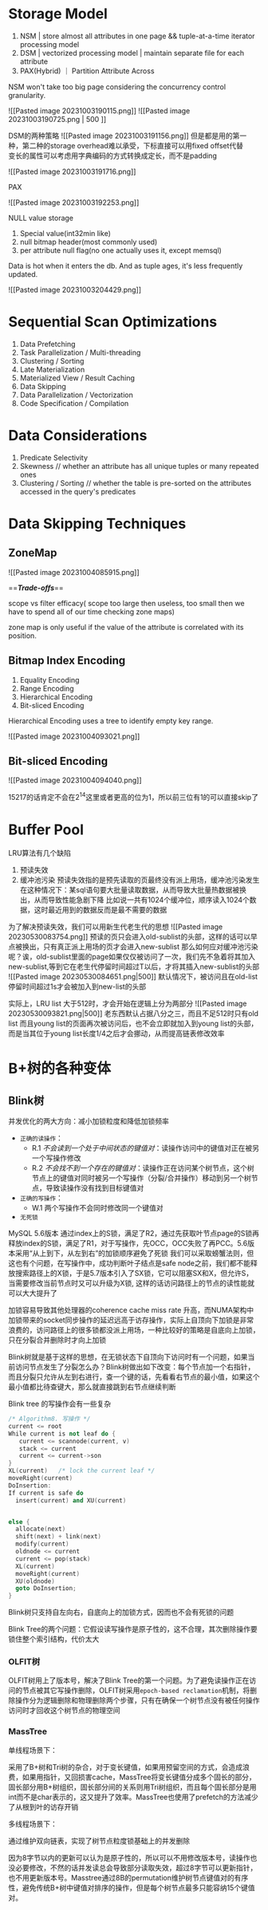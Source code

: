 # Storage Model

1. NSM | store almost all attributes in one page && tuple-at-a-time iterator processing model
2. DSM | vectorized processing model | maintain separate file for each attribute
3. PAX(Hybrid) ｜ Partition Attribute Across

NSM won't take too big page considering the concurrency control granularity.

![[Pasted image 20231003190115.png]]
![[Pasted image 20231003190725.png | 500 ]]


DSM的两种策略
![[Pasted image 20231003191156.png]]
但是都是用的第一种，第二种的storage overhead难以承受，下标直接可以用fixed offset代替  
变长的属性可以考虑用字典编码的方式转换成定长，而不是padding

![[Pasted image 20231003191716.png]]

PAX

![[Pasted image 20231003192253.png]]

NULL value storage

1. Special value(int32min like)
2. null bitmap header(most commonly used)
3. per attribute null flag(no one actually uses it, except memsql)

Data is hot when it enters the db. And as tuple ages, it's less frequently updated.

![[Pasted image 20231003204429.png]]

# Sequential Scan Optimizations

1. Data Prefetching
2. Task Parallelization / Multi-threading
3. Clustering / Sorting
4. Late Materialization
5. Materialized View / Result Caching
6. Data Skipping
7. Data Parallelization / Vectorization
8. Code Specification / Compilation

# Data Considerations

1. Predicate Selectivity 
2. Skewness // whether an attribute has all unique tuples or many repeated ones
3. Clustering / Sorting // whether the table is pre-sorted on the attributes accessed in the query's predicates

# Data Skipping Techniques

## ZoneMap

![[Pasted image 20231004085915.png]]

==***Trade-offs***==

scope vs filter efficacy( scope too large then useless, too small then we have to spend all of our time checking zone maps)

zone map is only useful if the value of the attribute is correlated with its position.

## Bitmap Index Encoding

1. Equality Encoding
2. Range Encoding
3. Hierarchical Encoding
4. Bit-sliced Encoding

Hierarchical Encoding uses a tree to identify empty key range.

![[Pasted image 20231004093021.png]]

## Bit-sliced Encoding

![[Pasted image 20231004094040.png]]

15217的话肯定不会在$2^{14}$这里或者更高的位为1，所以前三位有1的可以直接skip了


# Buffer Pool

LRU算法有几个缺陷
1. 预读失效
2. 缓冲池污染
预读失效指的是预先读取的页最终没有派上用场，缓冲池污染发生在这种情况下：某sql语句要大批量读取数据，从而导致大批量热数据被换出，从而导致性能急剧下降
比如说一共有1024个缓冲位，顺序读入1024个数据，这时最近用到的数据反而是最不需要的数据

为了解决预读失效，我们可以用新生代老生代的思想
![[Pasted image 20230530083754.png]]
预读的页只会进入old-sublist的头部，这样的话可以早点被换出，只有真正派上用场的页才会进入new-sublist
那么如何应对缓冲池污染呢？诶，old-sublist里面的page如果仅仅被访问了一次，我们先不急着将其加入new-sublist,等到它在老生代停留时间超过T以后，才将其插入new-sublist的头部
![[Pasted image 20230530084651.png|500]]
默认情况下，被访问且在old-list停留时间超过1s才会被加入到new-list的头部

实际上，LRU list 大于512时，才会开始在逻辑上分为两部分
![[Pasted image 20230530093821.png|500]]
老东西默认占据八分之三，而且不足512时只有old list
而且young list的页面再次被访问后，也不会立即就加入到young list的头部，而是当其位于young list长度1/4之后才会挪动，从而提高链表修改效率


# B+树的各种变体

## Blink树

并发优化的两大方向：减小加锁粒度和降低加锁频率

- `正确的读操作`：
    - R.1 _不会读到一个处于中间状态的键值对_：读操作访问中的键值对正在被另一个写操作修改
    - R.2 _不会找不到一个存在的键值对_：读操作正在访问某个树节点，这个树节点上的键值对同时被另一个写操作（分裂/合并操作）移动到另一个树节点，导致读操作没有找到目标键值对
- `正确的写操作`：
    - W.1 两个写操作不会同时修改同一个键值对
- `无死锁`

MySQL 5.6版本 通过index上的S锁，满足了R2，通过先获取叶节点page的S锁再释放index的S锁，满足了R1，对于写操作，先OCC，OCC失败了再PCC。5.6版本采用“从上到下，从左到右”的加锁顺序避免了死锁
我们可以采取螃蟹法则，但这也有个问题，在写操作中，成功判断叶子结点是safe node之前，我们都不能释放搜索路径上的X锁，于是5.7版本引入了SX锁，它可以阻塞SX和X，但允许S，当需要修改当前节点时又可以升级为X锁, 这样的话访问路径上的节点的读性能就可以大大提升了

加锁容易导致其他处理器的coherence cache miss rate 升高，而NUMA架构中加锁带来的socket同步操作的延迟远高于访存操作，实际上自顶向下加锁是非常浪费的，访问路径上的很多锁都没派上用场，一种比较好的策略是自底向上加锁，只在分裂合并删除时才向上加锁

Blink树就是基于这样的思想，在无锁状态下自顶向下访问时有一个问题，如果当前访问节点发生了分裂怎么办？Blink树做出如下改变：每个节点加一个右指针，而且分裂只允许从左到右进行，查一个键的话，先看看右节点的最小值，如果这个最小值都比待查键大，那么就直接跳到右节点继续判断

Blink tree 的写操作会有一些复杂

```cpp
/* Algorithm8. 写操作 */
current <= root                                  
While current is not leaf do {             
   current <= scannode(current, v)     
   stack <= current                           
   current <= current->son                 
}                                                          
XL(current)   /* lock the current leaf */ 
moveRight(current)                             
DoInsertion:                                        
If current is safe do                                       
  insert(current) and XU(current)    


else {
  allocate(next)
  shift(next) + link(next)
  modify(current)
  oldnode <= current
  current <= pop(stack)
  XL(current)
  moveRight(current) 
  XU(oldnode)
  goto DoInsertion; 
} 
```


Blink树只支持自左向右，自底向上的加锁方式，因而也不会有死锁的问题

Blink Tree的两个问题：它假设读写操作是原子性的，这不合理，其次删除操作要锁住整个索引结构，代价太大
### OLFIT树

OLFIT树用上了版本号，解决了Blink Tree的第一个问题。为了避免读操作正在访问的节点被其它写操作删除，OLFIT树采用`epoch-based reclamation`机制，将删除操作分为逻辑删除和物理删除两个步骤，只有在确保一个树节点没有被任何操作访问时才回收这个树节点的物理空间

### MassTree

单线程场景下：

采用了B+树和Tri树的杂合，对于变长键值，如果用预留空间的方式，会造成浪费，如果用指针，又回损害cache，MassTree将变长键值分成多个固长的部分，固长部分用B+树组织，固长部分间的关系则用Tri树组织，而且每个固长部分是用int而不是char表示的，这又提升了效率。MassTree也使用了prefetch的方法减少了从根到叶的访存开销

多线程场景下：

通过维护双向链表，实现了树节点粒度锁基础上的并发删除

因为8字节以内的更新可以认为是原子性的，所以可以不用修改版本号，读操作也没必要修改，不然的话并发读总会导致部分读取失效，超过8字节可以更新指针，也不用更新版本号。Masstree通过8B的permutation维护树节点键值对的有序性，避免传统B+树中键值对排序的操作，但是每个树节点最多只能容纳15个键值对。

